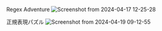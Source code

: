 Regex Adventure
![Screenshot from 2024-04-17 12-25-28](https://github.com/itc-s23006/test481/assets/131734583/e2382626-bc1a-44a0-9146-077319a0b6cf)

正規表現パズル
![Screenshot from 2024-04-19 09-12-55](https://github.com/itc-s23006/pre20240408/assets/131734583/2df47f47-093f-4a0b-bce8-200767aa838c)
